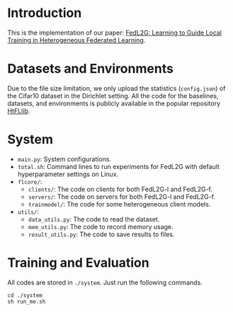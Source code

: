 # Introduction

This is the implementation of our paper: [FedL2G: Learning to Guide Local Training in Heterogeneous Federated Learning](https://arxiv.org/abs/2410.06490). 


# Datasets and Environments

Due to the file size limitation, we only upload the statistics (`config.json`) of the Cifar10 dataset in the Dirichlet setting. All the code for the baselines, datasets, and environments is publicly available in the popular repository [HtFLlib](https://github.com/TsingZ0/HtFLlib). 


# System

- `main.py`: System configurations. 
- `total.sh`: Command lines to run experiments for FedL2G with default hyperparameter settings on Linux. 
- `flcore/`: 
    - `clients/`: The code on clients for both FedL2G-l and FedL2G-f. 
    - `servers/`: The code on servers for both FedL2G-l and FedL2G-f. 
    - `trainmodel/`: The code for some heterogeneous client models. 
- `utils/`:
    - `data_utils.py`: The code to read the dataset. 
    - `mem_utils.py`: The code to record memory usage. 
    - `result_utils.py`: The code to save results to files. 

# Training and Evaluation

All codes are stored in `./system`. Just run the following commands.

```
cd ./system
sh run_me.sh
```
